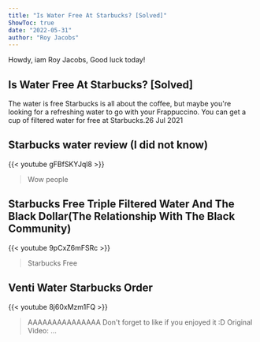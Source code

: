 ```yaml
---
title: "Is Water Free At Starbucks? [Solved]"
ShowToc: true 
date: "2022-05-31"
author: "Roy Jacobs" 
---
```


Howdy, iam Roy Jacobs, Good luck today!
## Is Water Free At Starbucks? [Solved]
The water is free Starbucks is all about the coffee, but maybe you're looking for a refreshing water to go with your Frappuccino. You can get a cup of filtered water for free at Starbucks.26 Jul 2021

## Starbucks water review (I did not know)
{{< youtube gFBfSKYJql8 >}}
>Wow people 

## Starbucks Free Triple Filtered Water And The Black Dollar(The Relationship With The Black Community)
{{< youtube 9pCxZ6mFSRc >}}
>Starbucks Free

## Venti Water Starbucks Order
{{< youtube 8j60xMzm1FQ >}}
>AAAAAAAAAAAAAAA Don't forget to like if you enjoyed it :D Original Video: ...

